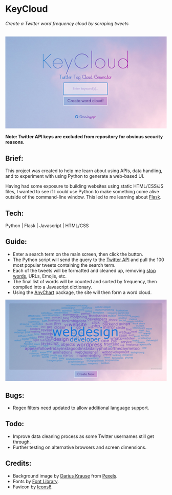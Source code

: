 # KeyCloud
###### Create a Twitter word frequency cloud by scraping tweets

![Screenshot of main screen](/screenshot1.png)

**Note: Twitter API keys are excluded from repository for obvious security reasons.**

## Brief:
This project was created to help me learn about using APIs, data handling, and to experiment with using Python to generate a web-based UI.

Having had some exposure to building websites using static HTML/CSS/JS files, I wanted to see if I could use Python to make something come alive outside of the command-line window. This led to me learning about [Flask](https://www.palletsprojects.com/p/flask/).

## Tech:
Python | Flask | Javascript | HTML/CSS

## Guide:
- Enter a search term on the main screen, then click the button.
- The Python script will send the query to the [Twitter API](https://developer.twitter.com/en/docs) and pull the 100 most popular tweets containing the search term.
- Each of the tweets will be formatted and cleaned up, removing [stop words](https://en.wikipedia.org/wiki/Stop_words), URLs, Emojis, etc.
- The final list of words will be counted and sorted by frequency, then compiled into a Javascript dictionary.
- Using the [AnyChart](https://www.anychart.com/) package, the site will then form a word cloud.


![Screenshot formed word cloud for the term 'web design'](/screenshot2.png)

## Bugs:
- Regex filters need updated to allow additional language support.

## Todo:
- Improve data cleaning process as some Twitter usernames still get through.
- Further testing on alternative browsers and screen dimensions.

## Credits:
- Background image by [Darius Krause](https://www.pexels.com/@dariuskrs) from [Pexels](https://www.pexels.com).
- Fonts by [Font Library](https://fontlibrary.org).
- Favicon by [Icons8](https://icons8.com).